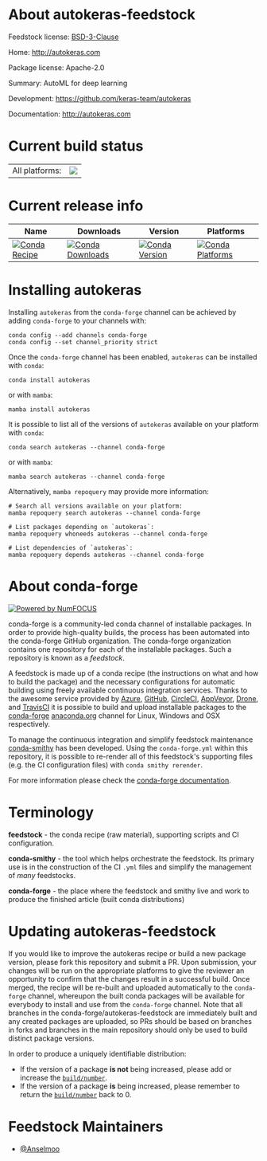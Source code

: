 About autokeras-feedstock
=========================

Feedstock license: [BSD-3-Clause](https://github.com/conda-forge/autokeras-feedstock/blob/main/LICENSE.txt)

Home: http://autokeras.com

Package license: Apache-2.0

Summary: AutoML for deep learning

Development: https://github.com/keras-team/autokeras

Documentation: http://autokeras.com

Current build status
====================


<table><tr><td>All platforms:</td>
    <td>
      <a href="https://dev.azure.com/conda-forge/feedstock-builds/_build/latest?definitionId=17932&branchName=main">
        <img src="https://dev.azure.com/conda-forge/feedstock-builds/_apis/build/status/autokeras-feedstock?branchName=main">
      </a>
    </td>
  </tr>
</table>

Current release info
====================

| Name | Downloads | Version | Platforms |
| --- | --- | --- | --- |
| [![Conda Recipe](https://img.shields.io/badge/recipe-autokeras-green.svg)](https://anaconda.org/conda-forge/autokeras) | [![Conda Downloads](https://img.shields.io/conda/dn/conda-forge/autokeras.svg)](https://anaconda.org/conda-forge/autokeras) | [![Conda Version](https://img.shields.io/conda/vn/conda-forge/autokeras.svg)](https://anaconda.org/conda-forge/autokeras) | [![Conda Platforms](https://img.shields.io/conda/pn/conda-forge/autokeras.svg)](https://anaconda.org/conda-forge/autokeras) |

Installing autokeras
====================

Installing `autokeras` from the `conda-forge` channel can be achieved by adding `conda-forge` to your channels with:

```
conda config --add channels conda-forge
conda config --set channel_priority strict
```

Once the `conda-forge` channel has been enabled, `autokeras` can be installed with `conda`:

```
conda install autokeras
```

or with `mamba`:

```
mamba install autokeras
```

It is possible to list all of the versions of `autokeras` available on your platform with `conda`:

```
conda search autokeras --channel conda-forge
```

or with `mamba`:

```
mamba search autokeras --channel conda-forge
```

Alternatively, `mamba repoquery` may provide more information:

```
# Search all versions available on your platform:
mamba repoquery search autokeras --channel conda-forge

# List packages depending on `autokeras`:
mamba repoquery whoneeds autokeras --channel conda-forge

# List dependencies of `autokeras`:
mamba repoquery depends autokeras --channel conda-forge
```


About conda-forge
=================

[![Powered by
NumFOCUS](https://img.shields.io/badge/powered%20by-NumFOCUS-orange.svg?style=flat&colorA=E1523D&colorB=007D8A)](https://numfocus.org)

conda-forge is a community-led conda channel of installable packages.
In order to provide high-quality builds, the process has been automated into the
conda-forge GitHub organization. The conda-forge organization contains one repository
for each of the installable packages. Such a repository is known as a *feedstock*.

A feedstock is made up of a conda recipe (the instructions on what and how to build
the package) and the necessary configurations for automatic building using freely
available continuous integration services. Thanks to the awesome service provided by
[Azure](https://azure.microsoft.com/en-us/services/devops/), [GitHub](https://github.com/),
[CircleCI](https://circleci.com/), [AppVeyor](https://www.appveyor.com/),
[Drone](https://cloud.drone.io/welcome), and [TravisCI](https://travis-ci.com/)
it is possible to build and upload installable packages to the
[conda-forge](https://anaconda.org/conda-forge) [anaconda.org](https://anaconda.org/)
channel for Linux, Windows and OSX respectively.

To manage the continuous integration and simplify feedstock maintenance
[conda-smithy](https://github.com/conda-forge/conda-smithy) has been developed.
Using the ``conda-forge.yml`` within this repository, it is possible to re-render all of
this feedstock's supporting files (e.g. the CI configuration files) with ``conda smithy rerender``.

For more information please check the [conda-forge documentation](https://conda-forge.org/docs/).

Terminology
===========

**feedstock** - the conda recipe (raw material), supporting scripts and CI configuration.

**conda-smithy** - the tool which helps orchestrate the feedstock.
                   Its primary use is in the construction of the CI ``.yml`` files
                   and simplify the management of *many* feedstocks.

**conda-forge** - the place where the feedstock and smithy live and work to
                  produce the finished article (built conda distributions)


Updating autokeras-feedstock
============================

If you would like to improve the autokeras recipe or build a new
package version, please fork this repository and submit a PR. Upon submission,
your changes will be run on the appropriate platforms to give the reviewer an
opportunity to confirm that the changes result in a successful build. Once
merged, the recipe will be re-built and uploaded automatically to the
`conda-forge` channel, whereupon the built conda packages will be available for
everybody to install and use from the `conda-forge` channel.
Note that all branches in the conda-forge/autokeras-feedstock are
immediately built and any created packages are uploaded, so PRs should be based
on branches in forks and branches in the main repository should only be used to
build distinct package versions.

In order to produce a uniquely identifiable distribution:
 * If the version of a package **is not** being increased, please add or increase
   the [``build/number``](https://docs.conda.io/projects/conda-build/en/latest/resources/define-metadata.html#build-number-and-string).
 * If the version of a package **is** being increased, please remember to return
   the [``build/number``](https://docs.conda.io/projects/conda-build/en/latest/resources/define-metadata.html#build-number-and-string)
   back to 0.

Feedstock Maintainers
=====================

* [@Anselmoo](https://github.com/Anselmoo/)

